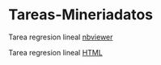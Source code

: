 # Tareas-Mineriadatos
Tarea regresion lineal [nbviewer](https://nbviewer.jupyter.org/github/ValentinaNCh/Tareas-Mineriadatos/blob/main/Regresion_lineal.ipynb)


Tarea regresion lineal [HTML](https://htmlpreview.github.io/?https://github.com/ValentinaNCh/Tareas-Mineriadatos/blob/main/Regresion_lineal.ipynb)
